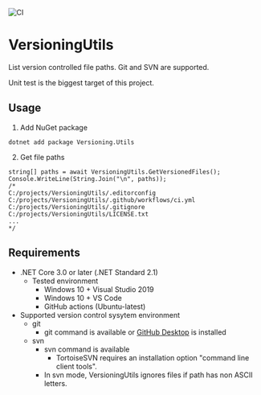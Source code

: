 ﻿
![CI](https://github.com/Rouden/XUnitPattern/workflows/CI/badge.svg)

# VersioningUtils

List version controlled file paths. Git and SVN are supported.

Unit test is the biggest target of this project. 

## Usage
1. Add NuGet package
```
dotnet add package Versioning.Utils
```
2. Get file paths
```CSharp
string[] paths = await VersioningUtils.GetVersionedFiles();
Console.WriteLine(String.Join("\n", paths));
/*
C:/projects/VersioningUtils/.editorconfig
C:/projects/VersioningUtils/.github/workflows/ci.yml
C:/projects/VersioningUtils/.gitignore
C:/projects/VersioningUtils/LICENSE.txt
...
*/
```

## Requirements
* .NET Core 3.0 or later (.NET Standard 2.1)
    * Tested environment
        * Windows 10 + Visual Studio 2019
        * Windows 10 + VS Code
        * GitHub actions (Ubuntu-latest)  
* Supported version control sysytem environment
    * git
        * git command is available or [GitHub Desktop](https://desktop.github.com/) is installed
    * svn
        * svn command is available
            * TortoiseSVN requires an installation option "command line client tools".
        * In svn mode, VersioningUtils ignores files if path has non ASCII letters.
